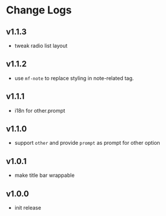 # Change Logs

## v1.1.3

 - tweak radio list layout


## v1.1.2

 - use `mf-note` to replace styling in note-related tag.


## v1.1.1

 - i18n for other.prompt


## v1.1.0

 - support `other` and provide `prompt` as prompt for other option


## v1.0.1

 - make title bar wrappable


## v1.0.0

 - init release

